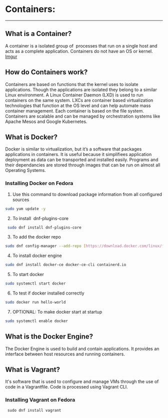 # Containers:
---

## What is a Container?
A container is a isolated group of  processes that run on a single host and acts as a complete application. Containers do not have an OS or kernel.
[Imgur](https://i.imgur.com/XFZxew6.png)

## How do Containers work?
Containers are based on functions that the kernel uses to isolate applications. Though the applications are isolated they belong to a similar Linux environment. A Linux Container Daemon (LXD) is used to run containers on the same system. LXCs are container based virtualization technologies that function at the OS level and can help automate mass container management. Each container is based on the file system. Containers are scalable and can be managed by orchestration systems like Apache Mesos and Google Kubernetes.  

## What is Docker?
Docker is similar to virtualization, but it’s a software that packages applications in containers. It is useful because it simplifiees application deployment as data can be transported and installed easily. Programs and their dependancies are stored through images that can be run on almost all Operating Systems.

### Installing Docker on Fedora
1. Use this command to download package information from all configured sources

```bash
sudo yum update -y
```

2.  To install  dnf-plugins-core
```bash
 sudo dnf install dnf-plugins-core
```

3.  To add the docker repo
```bash
sudo dnf config-manager --add-repo [https://download.docker.com/linux/fedora/docker-ce.repo](https://download.docker.com/linux/fedora/docker-ce.repo)
```

4.  To install docker engine
```bash
sudo dnf install docker-ce docker-ce-cli containerd.io
```

5.  To start docker
```bash
sudo systemctl start docker
```

6.  To test if docker installed correctly
```bash
sudo docker run hello-world
``` 

7.  OPTIONAL: To make docker start at startup
```bash
sudo systemctl enable docker
```

## What is the Docker Engine?

The Docker Engine is used to build and contain applications. It provides an interface between host resources and running containers.

## What is Vagrant?

It's software that is used to configure and manage VMs through the use of code in a Vagrantfile. Code is processed using Vagrant CLI.

### Installing Vagrant on Fedora
```bash
 sudo dnf install vagrant
```

